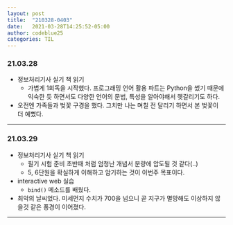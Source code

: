 ```yaml
---
layout: post
title:  "210328-0403"
date:   2021-03-28T14:25:52-05:00
author: codeblue25
categories: TIL
---
```


<h3>21.03.28</h3>

* 정보처리기사 실기 책 읽기
  * 가볍게 1회독을 시작했다. 프로그래밍 언어 활용 파트는 Python을 썼기 때문에 익숙한 듯 하면서도 다양한 언어의 문법, 특성을 알아야해서 헷갈리기도 하다.
* 오전엔 가족들과 벚꽃 구경을 했다. 그치만 나는 며칠 전 달리기 하면서 본 벚꽃이 더 예뻤다.

---

<h3>21.03.29</h3>

* 정보처리기사 실기 책 읽기
  * 필기 시험 준비 초반때 처럼 엄청난 개념서 분량에 압도될 것 같다(..)
  * 5, 6단원을 확실하게 이해하고 암기하는 것이 이번주 목표이다.
* interactive web 실습
  * `bind()` 메소드를 배웠다.
* 최악의 날씨었다. 미세먼지 수치가 700을 넘으니 곧 지구가 멸망해도 이상하지 않을것 같은 풍경이 이어졌다.

---
